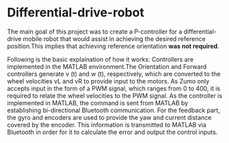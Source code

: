 # Differential-drive-robot
The main goal of this project was to create a P-controller for a differential-drive mobile robot that would assist in achieving the desired reference position.This implies that achieving reference orientation **was not required**.

Following is the basic explaination of how it works:
Controllers are implemented in the MATLAB environment.The Orientation and Forward controllers generate v (t) and w (t), respectively, which are converted to the wheel velocities vL and vR to provide input to the motors. As Zumo only accepts input in the form of a PWM signal, which ranges from 0 to 400, it is required to relate the wheel velocities to the PWM signal. As the controller is implemented in MATLAB, the command is sent from MATLAB by establishing bi-directional Bluetooth communication. For the feedback part, the gyro and encoders are used to provide the yaw and current distance covered by the encoder. This information is transmitted to MATLAB via Bluetooth in order for it to calculate the error and output the control inputs.

